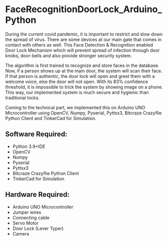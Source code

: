 # FaceRecognitionDoorLock_Arduino_Python

During the current covid pandemic, it is important to restrict and slow down the spread of virus. There are some devices at our main gate that comes in contact with others as well. This Face Detection & Recognition enabled Door Lock Mechanism which will prevent spread of infection through door knobs, door-bells and also provide stronger security system.

The algorithm is first trained to recognize and store faces in the database. Now, if a person shows up at the main door, the system will scan their face. If that person is authentic, the door lock will open and greet them with a welcome voice, else the door will not open. With its 83% confidence threshold, it is impossible to trick the system by showing image on a phone. This way, our implemented system is much secure and hygienic than traditional locks.

Coming to the technical part, we implemented this on Arduino UNO Microcontroller using OpenCV, Numpy, Pyserial, Pyttsx3, Bitcraze Crazyflie Python Client and TinkerCad for Simulation. 

## Software Required:
* Python 3.9+IDE
* OpenCV
* Numpy
* Pyserial
* Pyttsx3
* Bitcraze Crazyflie Python Client 
* TinkerCad for Simulation

## Hardware Required:
* Arduino UNO Microcontroller
* Jumper wires
* Connecting cable
* Servo Motor
* Door Lock (Lever Typer)
* Camera


